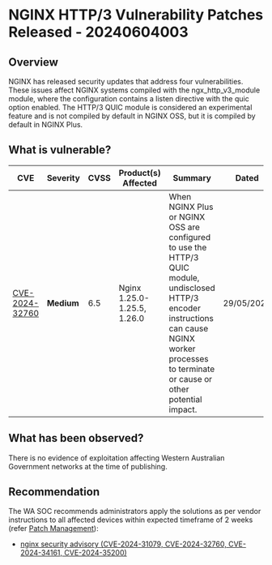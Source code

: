 # NGINX HTTP/3 Vulnerability Patches Released - 20240604003

## Overview

NGINX has released security updates that address four vulnerabilities. These issues affect NGINX systems compiled with the ngx_http_v3_module module, where the configuration contains a listen directive with the quic option enabled. The HTTP/3 QUIC module is considered an experimental feature and is not compiled by default in NGINX OSS, but it is compiled by default in NGINX Plus.

## What is vulnerable?

| CVE                                                               | Severity   | CVSS | Product(s) Affected         | Summary                                                                                                                                                                                              | Dated      |
| ----------------------------------------------------------------- | ---------- | ---- | --------------------------- | ---------------------------------------------------------------------------------------------------------------------------------------------------------------------------------------------------- | ---------- |
| [CVE-2024-32760](https://nvd.nist.gov/vuln/detail/CVE-2024-32760) | **Medium** | 6.5  | Nginx 1.25.0-1.25.5, 1.26.0 | When NGINX Plus or NGINX OSS are configured to use the HTTP/3 QUIC module, undisclosed HTTP/3 encoder instructions can cause NGINX worker processes to terminate or cause or other potential impact. | 29/05/2024 |

## What has been observed?

There is no evidence of exploitation affecting Western Australian Government networks at the time of publishing.

## Recommendation

The WA SOC recommends administrators apply the solutions as per vendor instructions to all affected devices within expected timeframe of 2 weeks (refer [Patch Management](../guidelines/patch-management.md)):

- [nginx security advisory (CVE-2024-31079, CVE-2024-32760, CVE-2024-34161, CVE-2024-35200)](https://mailman.nginx.org/pipermail/nginx-announce/2024/GMY32CSHFH6VFTN76HJNX7WNEX4RLHF6.html)
